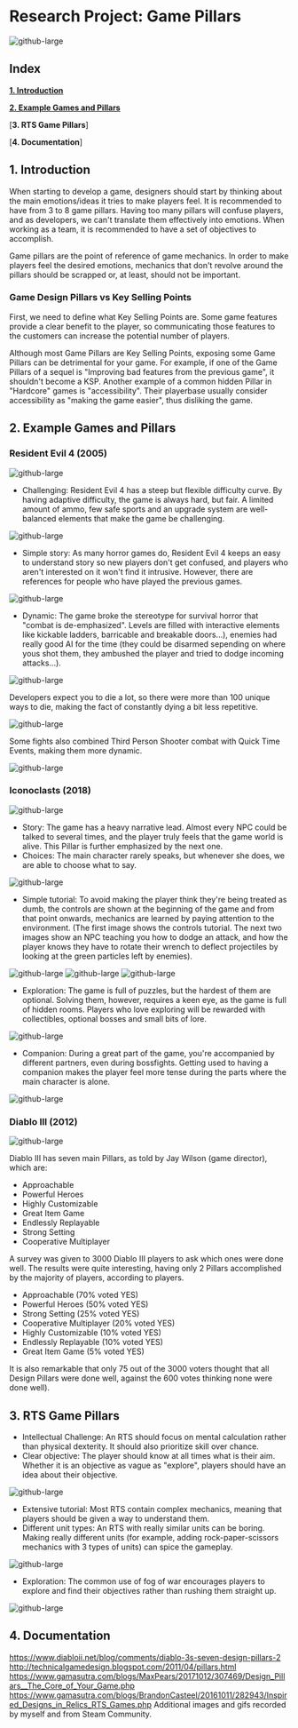 # Research Project: Game Pillars

![github-large](images/Pillars%20Concept.png)

## Index

[**1. Introduction**](README.md#1-introduction)

[**2. Example Games and Pillars**](README.md#2-Example-Games-and-Pillars)

[**3. RTS Game Pillars**]

[**4. Documentation**]



## 1. Introduction

When starting to develop a game, designers should start by thinking about the main emotions/ideas it tries to make players feel. It is recommended to have from 3 to 8 game pillars. Having too many pillars will confuse players, and as developers, we can't translate them effectively into emotions. When working as a team, it is recommended to have a set of objectives to accomplish.

Game pillars are the point of reference of game mechanics. In order to make players feel the desired emotions, mechanics that don't revolve around the pillars should be scrapped or, at least, should not be important. 

### Game Design Pillars vs Key Selling Points

First, we need to define what Key Selling Points are. Some game features provide a clear benefit to the player, so communicating those features to the customers can increase the potential number of players.

Although most Game Pillars are Key Selling Points, exposing some Game Pillars can be detrimental for your game. For example, if one of the Game Pillars of a sequel is "Improving bad features from the previous game", it shouldn't become a KSP. Another example of a common hidden Pillar in "Hardcore" games is "accessibility". Their playerbase usually consider accessibility as "making the game easier", thus disliking the game.

## 2. Example Games and Pillars

### Resident Evil 4 (2005)

![github-large](images/RE4%20Summary.gif)

- Challenging: Resident Evil 4 has a steep but flexible difficulty curve. By having adaptive difficulty, the game is always hard, but fair. A limited amount of ammo, few safe sports and an upgrade system are well-balanced elements that make the game be challenging. 

![github-large](images/RE4%20Difficulty.gif)

- Simple story: As many horror games do, Resident Evil 4 keeps an easy to understand story so new players don't get confused, and players who aren't interested on it won't find it intrusive. However, there are references for people who have played the previous games.

![github-large](images/RE4%20Story.gif)

- Dynamic: The game broke the stereotype for survival horror that "combat is de-emphasized". Levels are filled with interactive elements like kickable ladders, barricable and breakable doors...), enemies had really good AI for the time (they could be disarmed sepending on where yous shot them, they ambushed the player and tried to dodge incoming attacks...). 

![github-large](images/RE4%20Combat%202.gif)

Developers expect you to die a lot, so there were more than 100 unique ways to die, making the fact of constantly dying a bit less repetitive.

![github-large](images/RE4%20Death.gif)

Some fights also combined Third Person Shooter combat with Quick Time Events, making them more dynamic.

![github-large](images/RE4%20Combat.gif)

### Iconoclasts (2018)

![github-large](images/ICO%20Companion%202.gif)

- Story: The game has a heavy narrative lead. Almost every NPC could be talked to several times, and the player truly feels that the game world is alive. This Pillar is further emphasized by the next one.
- Choices: The main character rarely speaks, but whenever she does, we are able to choose what to say. 

![github-large](images/ICO%20Story.gif)

- Simple tutorial: To avoid making the player think they're being treated as dumb, the controls are shown at the beginning of the game and from that point onwards, mechanics are learned by paying attention to the environment. (The first image shows the controls tutorial. The next two images show an NPC teaching you how to dodge an attack, and how the player knows they have to rotate their wrench to deflect projectiles by looking at the green particles left by enemies).

![github-large](images/ICO%20Tutorial%203.gif)
![github-large](images/ICO%20Tutorial%202.gif)
![github-large](images/ICO%20Tutorial.gif)

- Exploration: The game is full of puzzles, but the hardest of them are optional. Solving them, however, requires a keen eye, as the game is full of hidden rooms. Players who love exploring will be rewarded with collectibles, optional bosses and small bits of lore.

![github-large](images/ICO%20Exploration.gif)

- Companion: During a great part of the game, you're accompanied by different partners, even during bossfights. Getting used to having a companion makes the player feel more tense during the parts where the main character is alone.

![github-large](images/ICO%20Companion.gif)

### Diablo III (2012)

![github-large](images/D3%20Screenshot.jpeg)

Diablo III has seven main Pillars, as told by Jay Wilson (game director), which are:

- Approachable
- Powerful Heroes
- Highly Customizable
- Great Item Game
- Endlessly Replayable
- Strong Setting
- Cooperative Multiplayer

A survey was given to 3000 Diablo III players to ask which ones were done well. The results were quite interesting, having only 2 Pillars accomplished by the majority of players, according to players.

- Approachable (70% voted YES)
- Powerful Heroes (50% voted YES)
- Strong Setting (25% voted YES)
- Cooperative Multiplayer (20% voted YES)
- Highly Customizable (10% voted YES)
- Endlessly Replayable (10% voted YES)
- Great Item Game (5% voted YES)

It is also remarkable that only 75 out of the 3000 voters thought that all Design Pillars were done well, against the 600 votes thinking none were done well).

## 3. RTS Game Pillars

- Intellectual Challenge: An RTS should focus on mental calculation rather than physical dexterity. It should also prioritize skill over chance.
- Clear objective: The player should know at all times what is their aim. Whether it is an objective as vague as "explore", players should have an idea about their objective.

![github-large](images/FFXII-Obj.png)

- Extensive tutorial: Most RTS contain complex mechanics, meaning that players should be given a way to understand them.
- Different unit types: An RTS with really similar units can be boring. Making really different units (for example, adding rock-paper-scissors mechanics with 3 types of units) can spice the gameplay.

![github-large](images/FFXII-Rock.png)

- Exploration: The common use of fog of war encourages players to explore and find their objectives rather than rushing them straight up.

![github-large](images/RTS-FOW.png)

## 4. Documentation
https://www.diabloii.net/blog/comments/diablo-3s-seven-design-pillars-2
http://technicalgamedesign.blogspot.com/2011/04/pillars.html
https://www.gamasutra.com/blogs/MaxPears/20171012/307469/Design_Pillars__The_Core_of_Your_Game.php
https://www.gamasutra.com/blogs/BrandonCasteel/20161011/282943/Inspired_Designs_in_Relics_RTS_Games.php
Additional images and gifs recorded by myself and from Steam Community.
